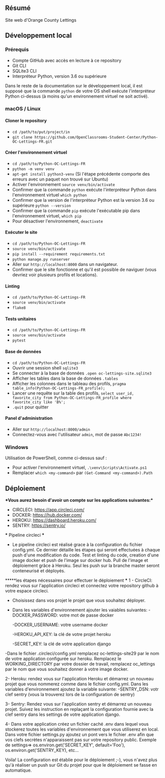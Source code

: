 ## Résumé

Site web d'Orange County Lettings

## Développement local

### Prérequis

- Compte GitHub avec accès en lecture à ce repository
- Git CLI
- SQLite3 CLI
- Interpréteur Python, version 3.6 ou supérieure

Dans le reste de la documentation sur le développement local, il est supposé que la commande `python` de votre OS shell exécute l'interpréteur Python ci-dessus (à moins qu'un environnement virtuel ne soit activé).

### macOS / Linux

#### Cloner le repository

- `cd /path/to/put/project/in`
- `git clone https://github.com/OpenClassrooms-Student-Center/Python-OC-Lettings-FR.git`

#### Créer l'environnement virtuel

- `cd /path/to/Python-OC-Lettings-FR`
- `python -m venv venv`
- `apt-get install python3-venv` (Si l'étape précédente comporte des erreurs avec un paquet non trouvé sur Ubuntu)
- Activer l'environnement `source venv/bin/activate`
- Confirmer que la commande `python` exécute l'interpréteur Python dans l'environnement virtuel
  `which python`
- Confirmer que la version de l'interpréteur Python est la version 3.6 ou supérieure `python --version`
- Confirmer que la commande `pip` exécute l'exécutable pip dans l'environnement virtuel, `which pip`
- Pour désactiver l'environnement, `deactivate`

#### Exécuter le site

- `cd /path/to/Python-OC-Lettings-FR`
- `source venv/bin/activate`
- `pip install --requirement requirements.txt`
- `python manage.py runserver`
- Aller sur `http://localhost:8000` dans un navigateur.
- Confirmer que le site fonctionne et qu'il est possible de naviguer (vous devriez voir plusieurs profils et locations).

#### Linting

- `cd /path/to/Python-OC-Lettings-FR`
- `source venv/bin/activate`
- `flake8`

#### Tests unitaires

- `cd /path/to/Python-OC-Lettings-FR`
- `source venv/bin/activate`
- `pytest`

#### Base de données

- `cd /path/to/Python-OC-Lettings-FR`
- Ouvrir une session shell `sqlite3`
- Se connecter à la base de données `.open oc-lettings-site.sqlite3`
- Afficher les tables dans la base de données `.tables`
- Afficher les colonnes dans le tableau des profils, `pragma table_info(Python-OC-Lettings-FR_profile);`
- Lancer une requête sur la table des profils, `select user_id, favorite_city from Python-OC-Lettings-FR_profile where favorite_city like 'B%';`
- `.quit` pour quitter

#### Panel d'administration

- Aller sur `http://localhost:8000/admin`
- Connectez-vous avec l'utilisateur `admin`, mot de passe `Abc1234!`

### Windows

Utilisation de PowerShell, comme ci-dessus sauf :

- Pour activer l'environnement virtuel, `.\venv\Scripts\Activate.ps1`
- Remplacer `which <my-command>` par `(Get-Command <my-command>).Path`

## Déploiement

**\***Vous aurez besoin d'avoir un compte sur les applications suivantes:**\***

- CIRCLECI: https://app.circleci.com/
- DOCKER: https://hub.docker.com/
- HEROKU: https://dashboard.heroku.com/
- SENTRY: https://sentry.io/

**\*** Pipeline circleci **\***

- Le pipeline circleci est réalisé grace à la configuration du fichier config.yml. Ce dernier détaille les étapes qui seront effectuées à chaque push d'une modification du code. Test et linting du code, creation d'une image docker et push de l'image sur docker hub. Pull de l'image et déploiement grâce à Heroku. Seul les push sur la branche master seront conteneurisé et déployés.

**\***les étapes nécessaires pour effectuer le déploiement **\***
1 - CircleCI: rendez vous sur l'application circleci et connectez votre repository github à votre espace circleci.

- Choisissez dans vos projet le projet que vous souhaitez déployer.
- Dans les variables d'environnement ajouter les vaiables suivantes:
  -DOCKER_PASSWORD: votre mot de passe docker

  -DOCKER_USERNAME: votre username docker

  -HEROKU_API_KEY: la clé de votre projet heroku

  -SECRET_KEY: la clé de votre application django

-Dans le fichier .circleci/config.yml remplacez oc-lettings-site29 par le nom de votre application configurée sur heroku. Remplacez le WORKING_DIRECTORY par votre dossier de travail, remplacez oc_lettings par le nom que vous souhaitez donner à votre image docker.

2- Heroku: rendez vous sur l'application Heroku et démarrez un nouveau projet que vous nommerez comme dans le fichier config.yml.
Dans les variables d'environnement ajoutez la variable suivante:
-SENTRY_DSN: votr clef sentry (vous la trouverez lors de la configuration de sentry)

3- Sentry: Rendez vous sur l'application sentry et démarrez un nouveau projet. Suivez les instruction en replaçant la configuration fournie avec la clef sentry dans les settings de votre application django.

4- Dans votre application créez un fichier caché .env dans lequel vous stockerez toutes les variables d'environnement que vous utiliserez en local. Dans votre fichier settings.py ajoutez un pont vers le fichier .env afin que vos clefs secrètes n'apparaissent pas sur votre repository public. Exemple de settings=> os.environ.get('SECRET_KEY', default='Foo'), os.environ.get('SENTRY_KEY), etc...

Voila! La configuration est établie pour le déploiement ;-), vous n'avez plus qu'à réaliser un push sur Git
du projet pour que le déploiement se fasse en automatique.
